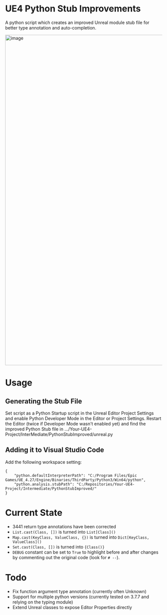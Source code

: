 # UE4 Python Stub Improvements
A python script which creates an improved Unreal module stub file for better type annotation and auto-completion.

<img width="1060" alt="image" src="https://user-images.githubusercontent.com/8052061/149562408-1847bae0-fdd6-4e6f-98a6-afd9a90da1ad.png">

# Usage
## Generating the Stub File
Set script as a Python Startup script in the Unreal Editor Project Settings and enable Python Developer Mode in the Editor or Project Settings. Restart the Editor (twice if Developer Mode wasn't enabled yet) and find the improved Python Stub file in .../Your-UE4-Project/InterMediate/PythonStubImproved/unreal.py

## Adding it to Visual Studio Code
Add the following workspace setting:
```
{
    "python.defaultInterpreterPath": "C:/Program Files/Epic Games/UE_4.27/Engine/Binaries/ThirdParty/Python3/Win64/python",
    "python.analysis.stubPath": "C:/Repositories/Your-UE4-Project/Intermediate/PythonStubImproved/"
}
```

# Current State
* 3441 return type annotations have been corrected
* ```List.cast(Class, [])``` is turned into ```List[Class]()```
* ```Map.cast(KeyClass, ValueClass, {})``` is turned into ```Dict[KeyClass, ValueClass]()```
* ```Set.cast(Class, [])``` is turned into ```{Class()}```
* ```DEBUG``` constant can be set to ```True``` to highlight before and after changes by commenting out the original code (look for ```# --```).

# Todo
* Fix function argument type annotation (currently often Unknown)
* Support for multiple python versions (currently tested on 3.7.7 and relying on the typing module)
* Extend Unreal classes to expose Editor Properties directly
